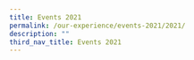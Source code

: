 ```yaml
---
title: Events 2021
permalink: /our-experience/events-2021/2021/
description: ""
third_nav_title: Events 2021
---
```

